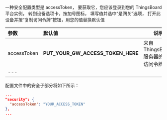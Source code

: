 一种安全配置类型是 accessToken，
要获取它，您应该登录到您的 ThingsBoard 平台实例，
转到设备选项卡，按加号图标，
填写值并选中“是网关”选项，
打开此设备并按“复制访问令牌”按钮，用您的值替换默认值


|**参数**|**默认值**|**说明**|
|:-|:-|-
| accessToken              | **PUT_YOUR_GW_ACCESS_TOKEN_HERE**                     | 来自 ThingsBoard 服务器的网关访问令牌。|
|---

配置文件中的安全子部分将如下所示：

```json
...
"security": {
  "accessToken": "YOUR_ACCESS_TOKEN"
},
...
```